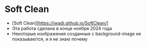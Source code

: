 # Soft Clean
- [Soft Clean][https://iwadi.github.io/SoftClean/]
- Эта работа сделана в конце ноября 2024 года
- Некоторые изображения созданные с background-image не показываются, и я не знаю почему
